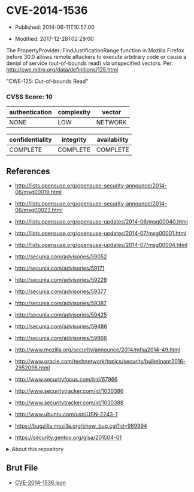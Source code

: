 # CVE-2014-1536

- Published: 2014-06-11T10:57:00

- Modified: 2017-12-28T02:29:00

The PropertyProvider::FindJustificationRange function in Mozilla Firefox before 30.0 allows remote attackers to execute arbitrary code or cause a denial of service (out-of-bounds read) via unspecified vectors. Per: http://cwe.mitre.org/data/definitions/125.html

"CWE-125: Out-of-bounds Read"

### CVSS Score: **10**

| authentication | complexity | vector |
| --- | --- | --- |
| NONE | LOW | NETWORK |

| confidentiality | integrity | availability |
| --- | --- | --- |
| COMPLETE | COMPLETE | COMPLETE |

## References

* http://lists.opensuse.org/opensuse-security-announce/2014-06/msg00019.html

* http://lists.opensuse.org/opensuse-security-announce/2014-06/msg00023.html

* http://lists.opensuse.org/opensuse-updates/2014-06/msg00040.html

* http://lists.opensuse.org/opensuse-updates/2014-07/msg00001.html

* http://lists.opensuse.org/opensuse-updates/2014-07/msg00004.html

* http://secunia.com/advisories/59052

* http://secunia.com/advisories/59171

* http://secunia.com/advisories/59229

* http://secunia.com/advisories/59377

* http://secunia.com/advisories/59387

* http://secunia.com/advisories/59425

* http://secunia.com/advisories/59486

* http://secunia.com/advisories/59866

* http://www.mozilla.org/security/announce/2014/mfsa2014-49.html

* http://www.oracle.com/technetwork/topics/security/bulletinapr2016-2952098.html

* http://www.securityfocus.com/bid/67966

* http://www.securitytracker.com/id/1030386

* http://www.securitytracker.com/id/1030388

* http://www.ubuntu.com/usn/USN-2243-1

* https://bugzilla.mozilla.org/show_bug.cgi?id=989994

* https://security.gentoo.org/glsa/201504-01

<details>
<summary>About this repository</summary> 

  This repository is part of the project [Live Hack CVE](https://github.com/Live-Hack-CVE). Main website can be found [www.live-hack.org](https://www.live-hack.org) 
  
  Made by [Sn0wAlice](https://github.com/Sn0wAlice) for the people that care about security and need to have a feed of the latest CVEs. Hope you enjoy it, don't forget to star the repo and follow me on [Twitter](https://twitter.com/Sn0wAlice) and [Github](https://github.com/Sn0wAlice). And that is my [personnal website](https://www.alice-snow.me/)

  - [Home Page](https://github.com/Live-Hack-CVE)
  - [Framework](https://github.com/Live-Hack-CVE/cve-framework)
  - [CVE database](https://github.com/Live-Hack-CVE/full_database)
  - [Changelog](https://github.com/Live-Hack-CVE/Changelog)
</details>

## Brut File

* [CVE-2014-1536.json](https://raw.githubusercontent.com/Live-Hack-CVE/full_database/main/cves/2014/CVE-2014-1536.json)

